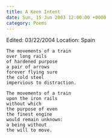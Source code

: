 ```yaml
---
title: A Keen Intent
date: Sun, 15 Jun 2003 12:00:00 +0000
category: Poems
---
```


Edited: 03/22/2004
Location: Spain

    The movements of a train  
    over long rails  
    of hardened purpose  
    a pair of arrows  
    forever flying sure  
    the cold steel  
    impervious to distraction.

    The movements of a train  
    upon the iron rails  
    without which  
    the purpose of even  
    the finest engine  
    would remain unknown:  
    a being without  
    the will to move.


